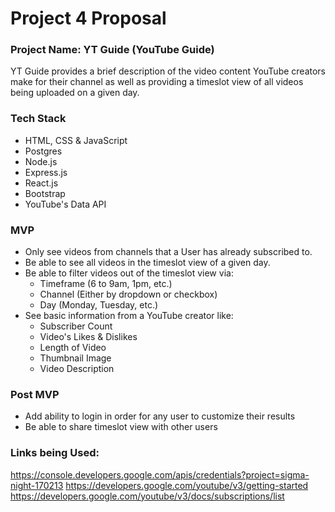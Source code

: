 # Project 4 Proposal

### Project Name: YT Guide (YouTube Guide)

YT Guide provides a brief description of the video content YouTube creators make for their channel as well as providing a timeslot view of all videos being uploaded on a given day.

### Tech Stack
* HTML, CSS & JavaScript
* Postgres
* Node.js
* Express.js
* React.js
* Bootstrap
* YouTube's Data API

### MVP
* Only see videos from channels that a User has already subscribed to.
* Be able to see all videos in the timeslot view of a given day.
* Be able to filter videos out of the timeslot view via:
	* Timeframe (6 to 9am, 1pm, etc.)
	* Channel (Either by dropdown or checkbox)
	* Day (Monday, Tuesday, etc.)
* See basic information from a YouTube creator like:
	* Subscriber Count
	* Video's Likes & Dislikes
	* Length of Video
	* Thumbnail Image
	* Video Description

### Post MVP
* Add ability to login in order for any user to customize their results
* Be able to share timeslot view with other users

### Links being Used:
https://console.developers.google.com/apis/credentials?project=sigma-night-170213
https://developers.google.com/youtube/v3/getting-started
https://developers.google.com/youtube/v3/docs/subscriptions/list
